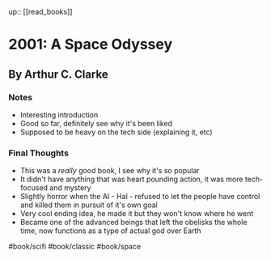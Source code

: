 up:: [[read_books]]

# 2001: A Space Odyssey

## By Arthur C. Clarke

### Notes

- Interesting introduction
- Good so far, definitely see why it's been liked
- Supposed to be heavy on the tech side (explaining it, etc)

### Final Thoughts

- This was a *really* good book, I see why it's so popular
- It didn't have anything that was heart pounding action, it was more tech-focused and mystery
- Slightly horror when the AI - Hal - refused to let the people have control and killed them in pursuit of it's own goal
- Very cool ending idea, he made it but they won't know where he went
- Became one of the advanced beings that left the obelisks the whole time, now functions as a type of actual god over Earth

#book/scifi #book/classic #book/space
